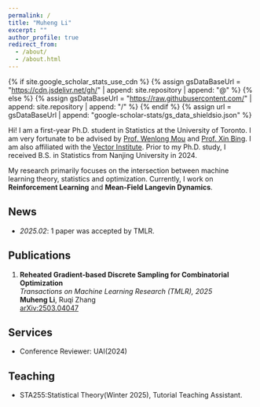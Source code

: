 ```yaml
---
permalink: /
title: "Muheng Li"
excerpt: ""
author_profile: true
redirect_from: 
  - /about/
  - /about.html
---
```


{% if site.google_scholar_stats_use_cdn %}
{% assign gsDataBaseUrl = "https://cdn.jsdelivr.net/gh/" | append: site.repository | append: "@" %}
{% else %}
{% assign gsDataBaseUrl = "https://raw.githubusercontent.com/" | append: site.repository | append: "/" %}
{% endif %}
{% assign url = gsDataBaseUrl | append: "google-scholar-stats/gs_data_shieldsio.json" %}

<span class='anchor' id='about-me'></span>

Hi! I am a first-year Ph.D. student in Statistics at the University of Toronto. I am very fortunate to be advised by 
<a href="https://mouwenlong.github.io/index.html" target="_blank">Prof. Wenlong Mou</a> and 
<a href="https://bingx1990.github.io/" target="_blank">Prof. Xin Bing</a>. I am also affiliated with the 
<a href="https://vectorinstitute.ai/" target="_blank">Vector Institute</a>. Prior to my Ph.D. study, I received B.S. in Statistics from Nanjing University in 2024.



My research primarily focuses on the intersection between machine learning theory, statistics and optimization. Currently, I work on **Reinforcement Learning** and **Mean-Field Langevin Dynamics**.



## News
- *2025.02*: 1 paper was accepted by TMLR.  

## Publications

1. **Reheated Gradient-based Discrete Sampling for Combinatorial Optimization**  
   *Transactions on Machine Learning Research (TMLR), 2025*  
   **Muheng Li**, Ruqi Zhang  
   [arXiv:2503.04047](https://arxiv.org/abs/2503.04047)




<!-- # Honors and Awards
- *2021.10* Lorem ipsum dolor sit amet, consectetur adipiscing elit. Vivamus ornare aliquet ipsum, ac tempus justo dapibus sit amet. 
- *2021.09* Lorem ipsum dolor sit amet, consectetur adipiscing elit. Vivamus ornare aliquet ipsum, ac tempus justo dapibus sit amet.  -->

<!-- # 📖 Educations
- *2019.06 - 2022.04 (now)*, Lorem ipsum dolor sit amet, consectetur adipiscing elit. Vivamus ornare aliquet ipsum, ac tempus justo dapibus sit amet. 
- *2015.09 - 2019.06*, Lorem ipsum dolor sit amet, consectetur adipiscing elit. Vivamus ornare aliquet ipsum, ac tempus justo dapibus sit amet.  -->

<!-- # 💬 Invited Talks
- *2021.06*, Lorem ipsum dolor sit amet, consectetur adipiscing elit. Vivamus ornare aliquet ipsum, ac tempus justo dapibus sit amet. 
- *2021.03*, Lorem ipsum dolor sit amet, consectetur adipiscing elit. Vivamus ornare aliquet ipsum, ac tempus justo dapibus sit amet.  \| [\[video\]](https://github.com/) -->

##  Services
- Conference Reviewer: UAI(2024)


## Teaching
- STA255:Statistical Theory(Winter 2025), Tutorial Teaching Assistant.


<!-- # 💻 Internships
- *2019.05 - 2020.02*, [Lorem](https://github.com/), China. -->